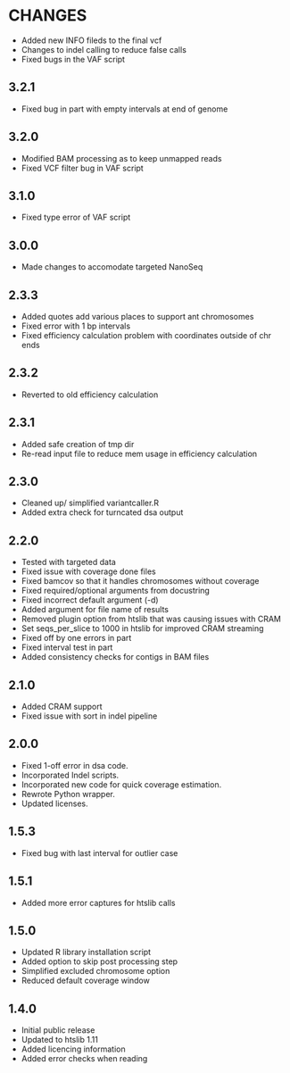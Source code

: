 # CHANGES

* Added new INFO fileds to the final vcf
* Changes to indel calling to reduce false calls
* Fixed bugs in the VAF script

## 3.2.1

* Fixed bug in part with empty intervals at end of genome

## 3.2.0

* Modified BAM processing as to keep unmapped reads
* Fixed VCF filter bug in VAF script 

## 3.1.0

* Fixed type error of VAF script

## 3.0.0

* Made changes to accomodate targeted NanoSeq

## 2.3.3

* Added quotes add various places to support ant chromosomes
* Fixed error with 1 bp intervals
* Fixed efficiency calculation problem with coordinates outside of chr ends

## 2.3.2

* Reverted to old efficiency calculation

## 2.3.1

* Added safe creation of tmp dir
* Re-read input file to reduce mem usage in efficiency calculation

## 2.3.0

* Cleaned up/ simplified variantcaller.R
* Added extra check for turncated dsa output

## 2.2.0

* Tested with targeted data
* Fixed issue with coverage done files
* Fixed bamcov so that it handles chromosomes without coverage
* Fixed required/optional arguments from docustring
* Fixed incorrect default argument (-d)
* Added argument for file name of results
* Removed plugin option from htslib that was causing issues with CRAM
* Set seqs_per_slice to 1000 in htslib for improved CRAM streaming 
* Fixed off by one errors in part
* Fixed interval test in part
* Added consistency checks for contigs in BAM files 

## 2.1.0

* Added CRAM support
* Fixed issue with sort in indel pipeline

## 2.0.0

* Fixed 1-off error in dsa code.
* Incorporated Indel scripts.
* Incorporated new code for quick coverage estimation.
* Rewrote Python wrapper.
* Updated licenses.

## 1.5.3

* Fixed bug with last interval for outlier case

## 1.5.1

* Added more error captures for htslib calls

## 1.5.0

* Updated R library installation script
* Added option to skip post processing step
* Simplified excluded chromosome option
* Reduced default coverage window

## 1.4.0

* Initial public release
* Updated to htslib 1.11
* Added licencing information
* Added error checks when reading

